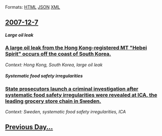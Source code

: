 
Formats: [HTML](2007/12/7/index.html)  [JSON](2007/12/7/index.json)  [XML](2007/12/7/index.xml)  

## [2007-12-7](/news/2007/12/7/index.md)

##### Large oil leak
### [ A large oil leak from the Hong Kong-registered MT "Hebei Spirit" occurs off the coast of South Korea. ](/news/2007/12/7/a-large-oil-leak-from-the-hong-kong-registered-mt-hebei-spirit-occurs-off-the-coast-of-south-korea.md)
_Context: Hong Kong, South Korea, large oil leak_

##### Systematic food safety irregularities
### [ State prosecutors launch a criminal investigation after systematic food safety irregularities were revealed at ICA, the leading grocery store chain in Sweden. ](/news/2007/12/7/state-prosecutors-launch-a-criminal-investigation-after-systematic-food-safety-irregularities-were-revealed-at-ica-the-leading-grocery-sto.md)
_Context: Sweden, systematic food safety irregularities, ICA_

## [Previous Day...](/news/2007/12/6/index.md)

